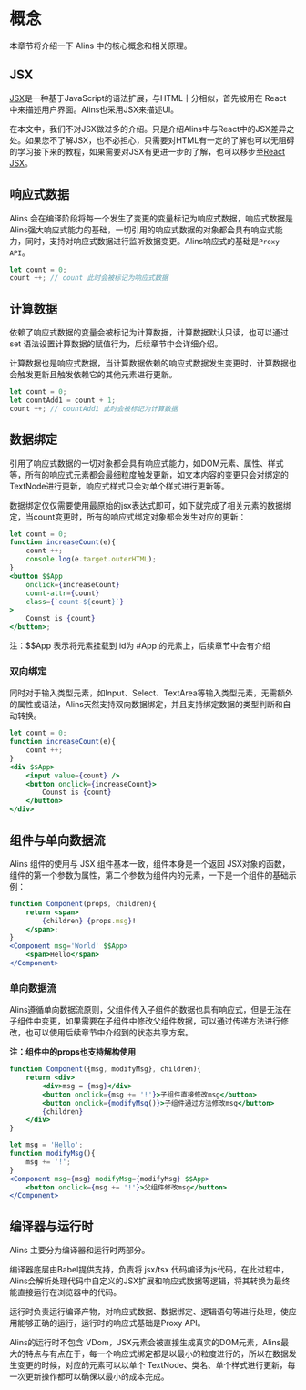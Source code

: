 <!--
 * @Author: chenzhongsheng
 * @Date: 2023-09-09 00:59:16
 * @Description: Coding something
-->
# 概念

本章节将介绍一下 Alins 中的核心概念和相关原理。

## JSX

[JSX](https://react.dev/learn/writing-markup-with-jsx#jsx-putting-markup-into-javascript)是一种基于JavaScript的语法扩展，与HTML十分相似，首先被用在 React 中来描述用户界面。Alins也采用JSX来描述UI。

在本文中，我们不对JSX做过多的介绍。只是介绍Alins中与React中的JSX差异之处。如果您不了解JSX，也不必担心，只需要对HTML有一定的了解也可以无阻碍的学习接下来的教程，如果需要对JSX有更进一步的了解，也可以移步至[React JSX](https://react.dev/learn/writing-markup-with-jsx#jsx-putting-markup-into-javascript)。

## 响应式数据

Alins 会在编译阶段将每一个发生了变更的变量标记为响应式数据，响应式数据是Alins强大响应式能力的基础，一切引用的响应式数据的对象都会具有响应式能力，同时，支持对响应式数据进行监听数据变更。Alins响应式的基础是`Proxy API`。

```jsx
let count = 0;
count ++; // count 此时会被标记为响应式数据
```

## 计算数据

依赖了响应式数据的变量会被标记为计算数据，计算数据默认只读，也可以通过 set 语法设置计算数据的赋值行为，后续章节中会详细介绍。

计算数据也是响应式数据，当计算数据依赖的响应式数据发生变更时，计算数据也会触发更新且触发依赖它的其他元素进行更新。

```jsx
let count = 0;
let countAdd1 = count + 1;
count ++; // countAdd1 此时会被标记为计算数据
```

## 数据绑定

引用了响应式数据的一切对象都会具有响应式能力，如DOM元素、属性、样式等，所有的响应式元素都会最细粒度触发更新，如文本内容的变更只会对绑定的TextNode进行更新，响应式样式只会对单个样式进行更新等。

数据绑定仅仅需要使用最原始的jsx表达式即可，如下就完成了相关元素的数据绑定，当count变更时，所有的响应式绑定对象都会发生对应的更新：

<CodeBox/>

```jsx
let count = 0;
function increaseCount(e){
    count ++;
    console.log(e.target.outerHTML);
}
<button $$App
    onclick={increaseCount} 
    count-attr={count} 
    class={`count-${count}`}
>
    Counst is {count}
</button>;
```

注：$$App 表示将元素挂载到 id为 #App 的元素上，后续章节中会有介绍

### 双向绑定

同时对于输入类型元素，如Input、Select、TextArea等输入类型元素，无需额外的属性或语法，Alins天然支持双向数据绑定，并且支持绑定数据的类型判断和自动转换。

<CodeBox/>

```jsx
let count = 0;
function increaseCount(e){
    count ++;
}
<div $$App>
    <input value={count} />
    <button onclick={increaseCount}>
        Counst is {count}
    </button>
</div>
```


## 组件与单向数据流

Alins 组件的使用与 JSX 组件基本一致，组件本身是一个返回 JSX对象的函数，组件的第一个参数为属性，第二个参数为组件内的元素，一下是一个组件的基础示例：

<CodeBox/>

```jsx
function Component(props, children){
    return <span>
        {children} {props.msg}!
    </span>;
}
<Component msg='World' $$App>
    <span>Hello</span> 
</Component>
```

### 单向数据流

Alins遵循单向数据流原则，父组件传入子组件的数据也具有响应式，但是无法在子组件中变更，如果需要在子组件中修改父组件数据，可以通过传递方法进行修改，也可以使用后续章节中介绍到的状态共享方案。

**注：组件中的props也支持解构使用**

<CodeBox/>

```jsx
function Component({msg, modifyMsg}, children){
    return <div>
        <div>msg = {msg}</div>
        <button onclick={msg += '!'}>子组件直接修改msg</button>
        <button onclick={modifyMsg()}>子组件通过方法修改msg</button>
        {children}
    </div>
}

let msg = 'Hello';
function modifyMsg(){
    msg += '!';
}
<Component msg={msg} modifyMsg={modifyMsg} $$App>
    <button onclick={msg += '!'}>父组件修改msg</button>
</Component>
```

## 编译器与运行时

Alins 主要分为编译器和运行时两部分。

编译器底层由Babel提供支持，负责将 jsx/tsx 代码编译为js代码，在此过程中，Alins会解析处理代码中自定义的JSX扩展和响应式数据等逻辑，将其转换为最终能直接运行在浏览器中的代码。

运行时负责运行编译产物，对响应式数据、数据绑定、逻辑语句等进行处理，使应用能够正确的运行，运行时的响应式基础是Proxy API。

Alins的运行时不包含 VDom，JSX元素会被直接生成真实的DOM元素，Alins最大的特点与有点在于，每一个响应式绑定都是以最小的粒度进行的，所以在数据发生变更的时候，对应的元素可以以单个 TextNode、类名、单个样式进行更新，每一次更新操作都可以确保以最小的成本完成。